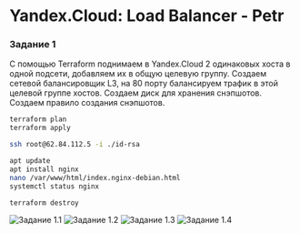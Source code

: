 # Yandex.Cloud: Load Balancer - Petr

### Задание 1

С помощью Terraform поднимаем в Yandex.Cloud 2 одинаковых хоста в одной подсети, добавляем их в общую целевую группу. Создаем сетевой балансировщик L3, на 80 порту балансируем трафик в этой целевой группе хостов. Создаем диск для хранения снэпшотов. Создаем правило создания снэпшотов. 

```bash
terraform plan
terraform apply

ssh root@62.84.112.5 -i ./id-rsa

apt update
apt install nginx
nano /var/www/html/index.nginx-debian.html
systemctl status nginx

terraform destroy
```

![Задание 1.1](https://github.com/tprvx/Netology/blob/Yandex_LB/img/1.1.png?raw=true)
![Задание 1.2](https://github.com/tprvx/Netology/blob/Yandex_LB/img/1.2.png?raw=true)
![Задание 1.3](https://github.com/tprvx/Netology/blob/Yandex_LB/img/1.3.png?raw=true)
![Задание 1.4](https://github.com/tprvx/Netology/blob/Yandex_LB/img/1.4.png?raw=true)
